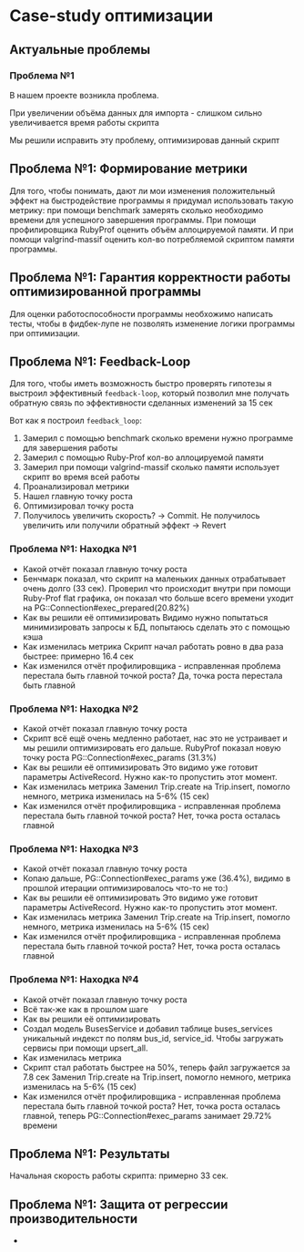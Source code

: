 # Case-study оптимизации

## Актуальные проблемы

### Проблема №1
В нашем проекте возникла проблема. 

При увеличении объёма данных для импорта - слишком сильно увеличивается время работы скрипта 

Мы решили исправить эту проблему, оптимизировав данный скрипт

## Проблема №1: Формирование метрики
Для того, чтобы понимать, дают ли мои изменения положительный эффект на быстродействие программы я придумал использовать такую метрику: при помощи benchmark замерять сколько необходимо времени для успешного завершения программы. 
При помощи профилировщика RubyProf оценить объём аллоцируемой памяти. И при помощи valgrind-massif оценить кол-во потребляемой скриптом памяти программы.

## Проблема №1: Гарантия корректности работы оптимизированной программы
Для оценки работоспособности программы необхожимо написать тесты, чтобы в фидбек-лупе не позволять изменение логики программы при оптимизации.

## Проблема №1: Feedback-Loop
Для того, чтобы иметь возможность быстро проверять гипотезы я выстроил эффективный `feedback-loop`, который позволил мне получать обратную связь по эффективности сделанных изменений за 15 сек

Вот как я построил `feedback_loop`:
1. Замерил с помощью benchmark сколько времени нужно программе для завершения работы
2. Замерил с помощью Ruby-Prof кол-во аллоцируемой памяти
3. Замерил при помощи valgrind-massif сколько памяти использует скрипт во время всей работы
4. Проанализировал метрики
5. Нашел главную точку роста
6. Оптимизировал точку роста
7. Получилось увеличить скорость? -> Commit. Не получилось увеличить или получили обратный эффект -> Revert

### Проблема №1: Находка №1
- Какой отчёт показал главную точку роста
- Бенчмарк показал, что скрипт на маленьких данных отрабатывает очень долго (33 сек). Проверил что происходит внутри при помощи Ruby-Prof flat графика, он показал что больше всего времени уходит на PG::Connection#exec_prepared(20.82%)
- Как вы решили её оптимизировать
Видимо нужно попытаться минимизировать запросы к БД, попытаюсь сделать это с помощью кэша
- Как изменилась метрика
Скрипт начал работать ровно в два раза быстрее: примерно 16.4 сек
- Как изменился отчёт профилировщика - исправленная проблема перестала быть главной точкой роста?
Да, точка роста перестала быть главной

### Проблема №1: Находка №2
- Какой отчёт показал главную точку роста
- Скрипт всё ещё очень медленно работает, нас это не устраивает и мы решили оптимизировать его дальше. RubyProf показал новую точку роста PG::Connection#exec_params (31.3%)
- Как вы решили её оптимизировать
Это видимо уже готовит параметры ActiveRecord. Нужно как-то пропустить этот момент.
- Как изменилась метрика
Заменил Trip.create на Trip.insert, помогло немного, метрика изменилась на 5-6% (15 сек)
- Как изменился отчёт профилировщика - исправленная проблема перестала быть главной точкой роста?
Нет, точка роста осталась главной

### Проблема №1: Находка №3
- Какой отчёт показал главную точку роста
- Копаю дальше, PG::Connection#exec_params уже (36.4%), 
видимо в прошлой итерации оптимизировалось что-то не то:) 
- Как вы решили её оптимизировать
Это видимо уже готовит параметры ActiveRecord. Нужно как-то пропустить этот момент.
- Как изменилась метрика
Заменил Trip.create на Trip.insert, помогло немного, метрика изменилась на 5-6% (15 сек)
- Как изменился отчёт профилировщика - исправленная проблема перестала быть главной точкой роста?
Нет, точка роста осталась главной

### Проблема №1: Находка №4
- Какой отчёт показал главную точку роста
- Всё так-же как в прошлом шаге
- Как вы решили её оптимизировать
- Создал модель BusesService и добавил таблице buses_services уникальный индекст по полям bus_id, service_id. Чтобы загружать сервисы при помощи upsert_all.
- Как изменилась метрика
- Скрипт стал работать быстрее на 50%, теперь файл загружается за 7.8 сек
Заменил Trip.create на Trip.insert, помогло немного, метрика изменилась на 5-6% (15 сек)
- Как изменился отчёт профилировщика - исправленная проблема перестала быть главной точкой роста?
Нет, точка роста осталась главной, теперь PG::Connection#exec_params занимает 29.72% времени

## Проблема №1: Результаты
Начальная скорость работы скрипта: примерно 33 сек.

## Проблема №1: Защита от регрессии производительности
-
